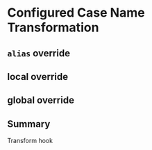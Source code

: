 # Configured Case Name Transformation

## `alias` override

## local override

## global override

## Summary

Transform hook

<!-- - https://softwaremill.com/5-scala-libraries-that-will-make-your-life-easier/#problem-2-almost-identical-case-classes -->
